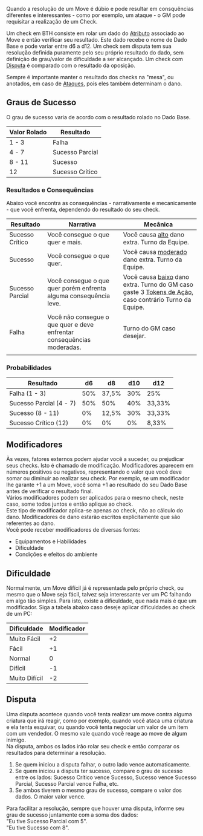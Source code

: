 Quando a resolução de um Move é dúbio e pode resultar em consquências diferentes e interessantes - como por exemplo, um ataque - o GM pode requisitar a realização de um Check.

Um check em BTH consiste em rolar um dado do [Atributo]() associado ao Move e então verificar seu resultado. Este dado recebe o nome de Dado Base e pode variar entre d6 a d12. Um check sem disputa tem sua resolução definida puramente pelo seu próprio resultado do dado, sem definição de grau/valor de dificuldade a ser alcançado. Um check com [Disputa](#disputa) é comparado com o resultado da oposição.

Sempre é importante manter o resultado dos checks na "mesa", ou anotados, em caso de [Ataques](), pois eles também determinam o dano.

## Graus de Sucesso

O grau de sucesso varia de acordo com o resultado rolado no Dado Base.

| Valor Rolado | Resultado       |
| ------------ | --------------- |
| 1 - 3        | Falha           |
| 4 - 7        | Sucesso Parcial |
| 8 - 11       | Sucesso         |
| 12           | Sucesso Crítico |

### Resultados e Consequências

Abaixo você encontra as consequências - narrativamente e mecanicamente - que você enfrenta, dependendo do resultado do seu check.

| Resultado       | Narrativa                                                              | Mecânica                                                                                                             |
| --------------- | ---------------------------------------------------------------------- | -------------------------------------------------------------------------------------------------------------------- |
| Sucesso Crítico | Você consegue o que quer e mais.                                       | Você causa <ins>alto</ins> dano extra. Turno da Equipe.                                                              |
| Sucesso         | Você consegue o que quer.                                              | Você causa <ins>moderado</ins> dano extra. Turno da Equipe.                                                          |
| Sucesso Parcial | Você consegue o que quer porém enfrenta alguma consequência leve.      | Você causa <ins>baixo</ins> dano extra. Turno do GM caso gaste 3 [Tokens de Ação](), caso contrário Turno da Equipe. |
| Falha           | Você não consegue o que quer e deve enfrentar consequências moderadas. | Turno do GM caso desejar.                                                                                            |
|                 |

### Probabilidades

| Resultado               | d6  | d8    | d10 | d12    |
| ----------------------- | --- | ----- | --- | ------ |
| Falha (1 - 3)           | 50% | 37,5% | 30% | 25%    |
| Sucesso Parcial (4 - 7) | 50% | 50%   | 40% | 33,33% |
| Sucesso (8 - 11)        | 0%  | 12,5% | 30% | 33,33% |
| Sucesso Crítico (12)    | 0%  | 0%    | 0%  | 8,33%  |

<!-- ## Pushing Roll (Stress) -->

## Modificadores

Às vezes, fatores externos podem ajudar você a suceder, ou prejudicar seus checks. Isto é chamado de modificação. Modificadores aparecem em números positivos ou negativos, representando o valor que você deve somar ou diminuir ao realizar seu check. Por exemplo, se um modificador lhe garante +1 a um Move, você soma +1 ao resultado do seu Dado Base antes de verificar o resultado final.  
Vários modificadores podem ser aplicados para o mesmo check, neste caso, some todos juntos e então aplique ao check.  
Este tipo de modificador aplica-se apenas ao check, não ao cálculo do dano. Modificadores de dano estarão escritos explicitamente que são referentes ao dano.  
Você pode receber modificadores de diversas fontes:

- Equipamentos e Habilidades
- Dificuldade
- Condições e efeitos do ambiente
<!-- - Ajuda -->

## Dificuldade

Normalmente, um Move difícil já é representada pelo próprio check, ou mesmo que o Move seja fácil, talvez seja interessante ver um PC falhando em algo tão simples. Para isto, existe a dificuldade, que nada mais é que um modificador. Siga a tabela abaixo caso deseje aplicar dificuldades ao check de um PC:

| Dificuldade   | Modificador |
| ------------- | ----------- |
| Muito Fácil   | +2          |
| Fácil         | +1          |
| Normal        | 0           |
| Difícil       | -1          |
| Muito Difícil | -2          |

## Disputa

Uma disputa acontece quando você tenta realizar um move contra alguma criatura que irá reagir, como por exemplo, quando você ataca uma criatura e ela tenta esquivar, ou quando você tenta negociar um valor de um item com um vendedor. O mesmo vale quando você reage ao move de algum inimigo.  
Na disputa, ambos os lados irão rolar seu check e então comparar os resultados para determinar a resolução.

1. Se quem iniciou a disputa falhar, o outro lado vence automaticamente.
2. Se quem iniciou a disputa ter sucesso, compare o grau de sucesso entre os lados: Sucesso Crítico vence Sucesso, Sucesso vence Sucesso Parcial, Sucesso Parcial vence Falha, etc.
3. Se ambos tiverem o mesmo grau de sucesso, compare o valor dos dados. O maior valor vence.

Para facilitar a resolução, sempre que houver uma disputa, informe seu grau de sucesso juntamente com a soma dos dados:  
"Eu tive Sucesso Parcial com 5".  
"Eu tive Sucesso com 8".

<!-- ## Check em Grupo -->
<!-- ## Ajuda -->
